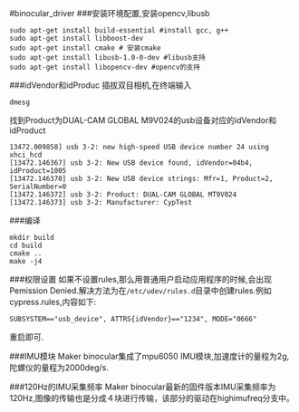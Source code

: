 #binocular_driver
###安装环境配置,安装opencv,libusb
```
sudo apt-get install build-essential #install gcc, g++
sudo apt-get install libboost-dev
sudo apt-get install cmake # 安装cmake
sudo apt-get install libusb-1.0-0-dev #libusb支持
sudo apt-get install libopencv-dev #opencv的支持
```

###idVendor和idProduc
插拔双目相机,在终端输入
```
dmesg
```
找到Product为DUAL-CAM GLOBAL M9V024的usb设备对应的idVendor和idProduct
```
13472.009858] usb 3-2: new high-speed USB device number 24 using xhci_hcd
[13472.146367] usb 3-2: New USB device found, idVendor=04b4, idProduct=1005
[13472.146370] usb 3-2: New USB device strings: Mfr=1, Product=2, SerialNumber=0
[13472.146372] usb 3-2: Product: DUAL-CAM GLOBAL MT9V024 
[13472.146373] usb 3-2: Manufacturer: CypTest
```


###编译
```
mkdir build
cd build
cmake ..
make -j4
```
###权限设置
如果不设置rules,那么用普通用户启动应用程序的时候,会出现Pemission Denied.解决方法为在`/etc/udev/rules.d`目录中创建rules.例如
cypress.rules,内容如下:
```
SUBSYSTEM=="usb_device", ATTRS{idVendor}=="1234", MODE="0666"
```
重启即可.

###IMU模块
Maker binocular集成了mpu6050 IMU模块,加速度计的量程为2g,陀螺仪的量程为2000deg/s.

###120Hz的IMU采集频率
Maker binocular最新的固件版本IMU采集频率为120Hz,图像的传输也是分成４块进行传输，该部分的驱动在highimufreq分支中。
